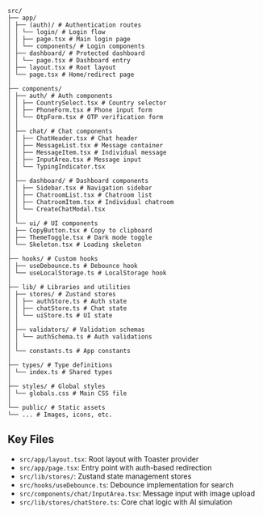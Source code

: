 ```
src/
├── app/
│ ├── (auth)/ # Authentication routes
│ │ └── login/ # Login flow
│ │ ├── page.tsx # Main login page
│ │ └── components/ # Login components
│ ├── dashboard/ # Protected dashboard
│ │ └── page.tsx # Dashboard entry
│ ├── layout.tsx # Root layout
│ └── page.tsx # Home/redirect page
│
├── components/
│ ├── auth/ # Auth components
│ │ ├── CountrySelect.tsx # Country selector
│ │ ├── PhoneForm.tsx # Phone input form
│ │ └── OtpForm.tsx # OTP verification form
│ │
│ ├── chat/ # Chat components
│ │ ├── ChatHeader.tsx # Chat header
│ │ ├── MessageList.tsx # Message container
│ │ ├── MessageItem.tsx # Individual message
│ │ ├── InputArea.tsx # Message input
│ │ └── TypingIndicator.tsx
│ │
│ ├── dashboard/ # Dashboard components
│ │ ├── Sidebar.tsx # Navigation sidebar
│ │ ├── ChatroomList.tsx # Chatroom list
│ │ ├── ChatroomItem.tsx # Individual chatroom
│ │ └── CreateChatModal.tsx
│ │
│ └── ui/ # UI components
│ ├── CopyButton.tsx # Copy to clipboard
│ ├── ThemeToggle.tsx # Dark mode toggle
│ └── Skeleton.tsx # Loading skeleton
│
├── hooks/ # Custom hooks
│ ├── useDebounce.ts # Debounce hook
│ └── useLocalStorage.ts # LocalStorage hook
│
├── lib/ # Libraries and utilities
│ ├── stores/ # Zustand stores
│ │ ├── authStore.ts # Auth state
│ │ ├── chatStore.ts # Chat state
│ │ └── uiStore.ts # UI state
│ │
│ ├── validators/ # Validation schemas
│ │ └── authSchema.ts # Auth validations
│ │
│ └── constants.ts # App constants
│
├── types/ # Type definitions
│ └── index.ts # Shared types
│
├── styles/ # Global styles
│ └── globals.css # Main CSS file
│
└── public/ # Static assets
└── ... # Images, icons, etc.
```

## Key Files

- `src/app/layout.tsx`: Root layout with Toaster provider
- `src/app/page.tsx`: Entry point with auth-based redirection
- `src/lib/stores/`: Zustand state management stores
- `src/hooks/useDebounce.ts`: Debounce implementation for search
- `src/components/chat/InputArea.tsx`: Message input with image upload
- `src/lib/stores/chatStore.ts`: Core chat logic with AI simulation
